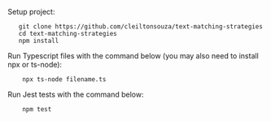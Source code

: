 Setup project:

``` 
   git clone https://github.com/cleiltonsouza/text-matching-strategies
   cd text-matching-strategies
   npm install
```

Run Typescript files with the command below (you may also need to install npx or ts-node):
``` 
    npx ts-node filename.ts
```

Run Jest tests with the command below:
``` 
    npm test
```